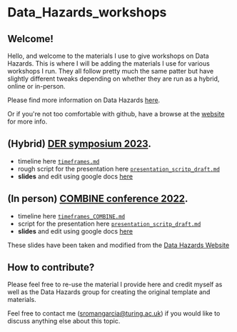 # Data_Hazards_workshops

## Welcome!
Hello, and welcome to the materials I use to give workshops on Data Hazards. 
This is where I will be adding the materials I use for various workshops I run. They all follow pretty much the same patter but have slightly different tweaks depending on whether they are run as a hybrid, online or in-person.

Please find more information on Data Hazards [here](https://github.com/Susana465/Data_Hazards_workshop_COMBINE).

Or if you're not too comfortable with github, have a browse at the [website](https://datahazards.com) for more info.

## (Hybrid) [DER symposium 2023](https://www.eventbrite.co.uk/e/in-person-data-hazards-ethics-and-reproducibility-one-day-symposium-tickets-516803953537).

- timeline here [`timeframes.md`](timeframes.md)
- rough script for the presentation here [`presentation_scritp_draft.md`](presentation_scritp_draft.md)
- **slides** and edit using google docs [here](https://docs.google.com/presentation/d/150mgFuJxmEG4mQnDY2mRo5HvwebkRtdTvng5srCLHxg/edit?usp=sharing)

## (In person) [COMBINE conference 2022](https://co.mbine.org/events/).

- timeline here [`timeframes_COMBINE.md`](timeframes.md)
- script for the presentation here [`presentation_scritp_draft.md`](presentation_scritp_draft.md)
- **slides** and edit using google docs [here](https://docs.google.com/presentation/d/1OvVyGjqNVzxN0DznCxk9HeJF6e1aZeJ6sDcIuUvm0b8/edit#slide=id.g118dc3aa1dc_0_88)

These slides have been taken and modified from the [Data Hazards Website](https://datahazards.com/contents/materials/workshop/setup.html)

## How to contribute?

Please feel free to re-use the material I provide here and credit myself as well as the Data Hazards group for creating the original template and materials.

Feel free to contact me (sromangarcia@turing.ac.uk) if you would like to discuss anything else about this topic.
